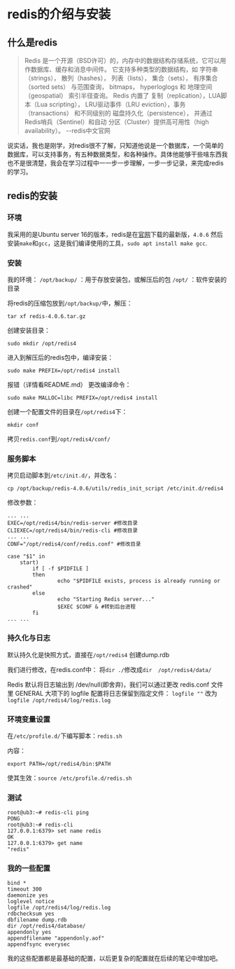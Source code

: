 # redis的介绍与安装

## 什么是redis

>Redis 是一个开源（BSD许可）的，内存中的数据结构存储系统，它可以用作数据库、缓存和消息中间件。 它支持多种类型的数据结构，如 字符串（strings）， 散列（hashes）， 列表（lists）， 集合（sets）， 有序集合（sorted sets） 与范围查询， bitmaps， hyperloglogs 和 地理空间（geospatial） 索引半径查询。 Redis 内置了 复制（replication），LUA脚本（Lua scripting）， LRU驱动事件（LRU eviction），事务（transactions） 和不同级别的 磁盘持久化（persistence）， 并通过 Redis哨兵（Sentinel）和自动 分区（Cluster）提供高可用性（high availability）。 --redis中文官网


说实话，我也是刚学，对redis很不了解，只知道他说是一个数据库，一个简单的数据库，可以支持事务，有五种数据类型，和各种操作。具体他能够干些啥东西我也不是很清楚，我会在学习过程中一一步一步理解，一步一步记录，来完成redis的学习。

## redis的安装

### 环境

我采用的是Ubuntu server 16的版本，redis是在[官网](https://redis.io/)下载的最新版，`4.0.6`
然后安装`make`和`gcc`，这是我们编译使用的工具，`sudo apt install make gcc`.


### 安装

我的环境：
`/opt/backup/` ：用于存放安装包，或解压后的包
`/opt/` ：软件安装的目录

将redis的压缩包放到`/opt/backup/`中，解压：
```
tar xf redis-4.0.6.tar.gz
```

创建安装目录：
```
sudo mkdir /opt/redis4
```

进入到解压后的redis包中，编译安装：
```
sudo make PREFIX=/opt/redis4 install
```
报错（详情看README.md）
更改编译命令：
```
sudo make MALLOC=libc PREFIX=/opt/redis4 install
```

创建一个配置文件的目录在`/opt/redis4`下：
```
mkdir conf
```

拷贝`redis.conf`到`/opt/redis4/conf/`


### 服务脚本

拷贝启动脚本到`/etc/init.d/`，并改名：
```
cp /opt/backup/redis-4.0.6/utils/redis_init_script /etc/init.d/redis4
```
修改参数：
```
... ...
EXEC=/opt/redis4/bin/redis-server #修改目录
CLIEXEC=/opt/redis4/bin/redis-cli #修改目录
... ...
CONF="/opt/redis4/conf/redis.conf" #修改目录

case "$1" in
    start)
        if [ -f $PIDFILE ]
        then
                echo "$PIDFILE exists, process is already running or crashed"
        else
                echo "Starting Redis server..."
                $EXEC $CONF & #转到后台进程
        fi
... ...
```

### 持久化与日志

默认持久化是快照方式，直接在`/opt/redis4` 创建dump.rdb

我们进行修改，在redis.conf中：
将`dir ./`修改成`dir  /opt/redis4/data/` 

Redis 默认将日志输出到 /dev/null(即舍弃)，我们可以通过更改 redis.conf 文件里 GENERAL 大项下的 logfile 配置将日志保留到指定文件：
`logfile ""`
改为
`logfile /opt/redis4/log/redis.log`


### 环境变量设置

在`/etc/profile.d/`下编写脚本：`redis.sh`

内容：
```
export PATH=/opt/redis4/bin:$PATH
```

使其生效：`source /etc/profile.d/redis.sh`

### 测试

```
root@ub3:~# redis-cli ping
PONG
root@ub3:~# redis-cli
127.0.0.1:6379> set name redis
OK
127.0.0.1:6379> get name
"redis"
```

### 我的一些配置

```
bind *
timeout 300
daemonize yes
loglevel notice
logfile /opt/redis4/log/redis.log
rdbchecksum yes
dbfilename dump.rdb
dir /opt/redis4/database/
appendonly yes
appendfilename "appendonly.aof"
appendfsync everysec
```
我的这些配置都是最基础的配置，以后更复杂的配置就在后续的笔记中增加吧。